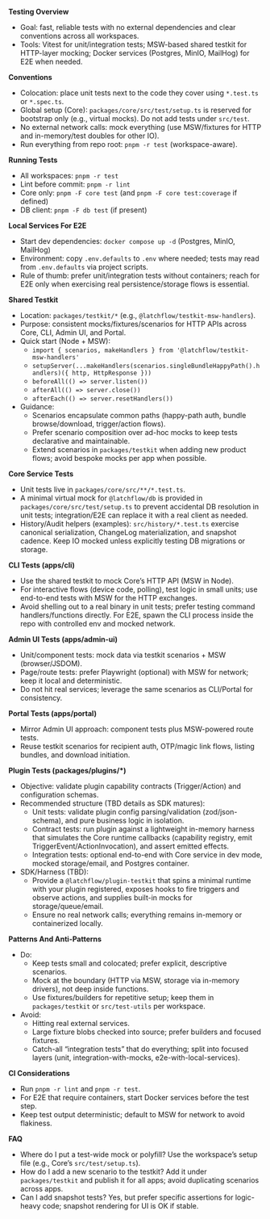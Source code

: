 **Testing Overview**
- Goal: fast, reliable tests with no external dependencies and clear conventions across all workspaces.
- Tools: Vitest for unit/integration tests; MSW-based shared testkit for HTTP-layer mocking; Docker services (Postgres, MinIO, MailHog) for E2E when needed.

**Conventions**
- Colocation: place unit tests next to the code they cover using `*.test.ts` or `*.spec.ts`.
- Global setup (Core): `packages/core/src/test/setup.ts` is reserved for bootstrap only (e.g., virtual mocks). Do not add tests under `src/test`.
- No external network calls: mock everything (use MSW/fixtures for HTTP and in-memory/test doubles for other IO).
- Run everything from repo root: `pnpm -r test` (workspace-aware).

**Running Tests**
- All workspaces: `pnpm -r test`
- Lint before commit: `pnpm -r lint`
- Core only: `pnpm -F core test` (and `pnpm -F core test:coverage` if defined)
- DB client: `pnpm -F db test` (if present)

**Local Services For E2E**
- Start dev dependencies: `docker compose up -d` (Postgres, MinIO, MailHog)
- Environment: copy `.env.defaults` to `.env` where needed; tests may read from `.env.defaults` via project scripts.
- Rule of thumb: prefer unit/integration tests without containers; reach for E2E only when exercising real persistence/storage flows is essential.

**Shared Testkit**
- Location: `packages/testkit/*` (e.g., `@latchflow/testkit-msw-handlers`).
- Purpose: consistent mocks/fixtures/scenarios for HTTP APIs across Core, CLI, Admin UI, and Portal.
- Quick start (Node + MSW):
  - `import { scenarios, makeHandlers } from '@latchflow/testkit-msw-handlers'`
  - `setupServer(...makeHandlers(scenarios.singleBundleHappyPath().handlers)({ http, HttpResponse }))`
  - `beforeAll(() => server.listen())`
  - `afterAll(() => server.close())`
  - `afterEach(() => server.resetHandlers())`
- Guidance:
  - Scenarios encapsulate common paths (happy-path auth, bundle browse/download, trigger/action flows).
  - Prefer scenario composition over ad-hoc mocks to keep tests declarative and maintainable.
  - Extend scenarios in `packages/testkit` when adding new product flows; avoid bespoke mocks per app when possible.

**Core Service Tests**
- Unit tests live in `packages/core/src/**/*.test.ts`.
- A minimal virtual mock for `@latchflow/db` is provided in `packages/core/src/test/setup.ts` to prevent accidental DB resolution in unit tests; integration/E2E can replace it with a real client as needed.
- History/Audit helpers (examples): `src/history/*.test.ts` exercise canonical serialization, ChangeLog materialization, and snapshot cadence. Keep IO mocked unless explicitly testing DB migrations or storage.

**CLI Tests (apps/cli)**
- Use the shared testkit to mock Core’s HTTP API (MSW in Node).
- For interactive flows (device code, polling), test logic in small units; use end-to-end tests with MSW for the HTTP exchanges.
- Avoid shelling out to a real binary in unit tests; prefer testing command handlers/functions directly. For E2E, spawn the CLI process inside the repo with controlled env and mocked network.

**Admin UI Tests (apps/admin-ui)**
- Unit/component tests: mock data via testkit scenarios + MSW (browser/JSDOM).
- Page/route tests: prefer Playwright (optional) with MSW for network; keep it local and deterministic.
- Do not hit real services; leverage the same scenarios as CLI/Portal for consistency.

**Portal Tests (apps/portal)**
- Mirror Admin UI approach: component tests plus MSW-powered route tests.
- Reuse testkit scenarios for recipient auth, OTP/magic link flows, listing bundles, and download initiation.

**Plugin Tests (packages/plugins/*)**
- Objective: validate plugin capability contracts (Trigger/Action) and configuration schemas.
- Recommended structure (TBD details as SDK matures):
  - Unit tests: validate plugin config parsing/validation (zod/json-schema), and pure business logic in isolation.
  - Contract tests: run plugin against a lightweight in-memory harness that simulates the Core runtime callbacks (capability registry, emit TriggerEvent/ActionInvocation), and assert emitted effects.
  - Integration tests: optional end-to-end with Core service in dev mode, mocked storage/email, and Postgres container.
- SDK/Harness (TBD):
  - Provide a `@latchflow/plugin-testkit` that spins a minimal runtime with your plugin registered, exposes hooks to fire triggers and observe actions, and supplies built-in mocks for storage/queue/email.
  - Ensure no real network calls; everything remains in-memory or containerized locally.

**Patterns And Anti-Patterns**
- Do:
  - Keep tests small and colocated; prefer explicit, descriptive scenarios.
  - Mock at the boundary (HTTP via MSW, storage via in-memory drivers), not deep inside functions.
  - Use fixtures/builders for repetitive setup; keep them in `packages/testkit` or `src/test-utils` per workspace.
- Avoid:
  - Hitting real external services.
  - Large fixture blobs checked into source; prefer builders and focused fixtures.
  - Catch-all “integration tests” that do everything; split into focused layers (unit, integration-with-mocks, e2e-with-local-services).

**CI Considerations**
- Run `pnpm -r lint` and `pnpm -r test`.
- For E2E that require containers, start Docker services before the test step.
- Keep test output deterministic; default to MSW for network to avoid flakiness.

**FAQ**
- Where do I put a test-wide mock or polyfill? Use the workspace’s setup file (e.g., Core’s `src/test/setup.ts`).
- How do I add a new scenario to the testkit? Add it under `packages/testkit` and publish it for all apps; avoid duplicating scenarios across apps.
- Can I add snapshot tests? Yes, but prefer specific assertions for logic-heavy code; snapshot rendering for UI is OK if stable.

